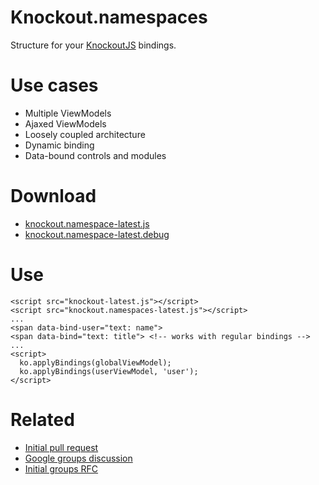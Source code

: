 # Knockout.namespaces
      
  Structure for your [KnockoutJS](http://knockoutjs.com) bindings.
  
# Use cases

  - Multiple ViewModels
  - Ajaxed ViewModels
  - Loosely coupled architecture
  - Dynamic binding
  - Data-bound controls and modules

# Download

  - [knockout.namespace-latest.js](https://github.com/hunterloftis/knockout.namespaces/blob/master/build/output/knockout.namespaces-latest.js)
  - [knockout.namespace-latest.debug](https://github.com/hunterloftis/knockout.namespaces/blob/master/build/output/knockout.namespaces-latest.debug.js)
  
# Use

    <script src="knockout-latest.js"></script>
    <script src="knockout.namespaces-latest.js"></script>
    ...
    <span data-bind-user="text: name">
    <span data-bind="text: title"> <!-- works with regular bindings -->
    ...
    <script>
      ko.applyBindings(globalViewModel);
      ko.applyBindings(userViewModel, 'user');
    </script>
    
# Related

  - [Initial pull request](https://github.com/SteveSanderson/knockout/pull/74)
  - [Google groups discussion](http://groups.google.com/group/knockoutjs/browse_thread/thread/a2a5489c1e4c40de)
  - [Initial groups RFC](http://groups.google.com/group/knockoutjs/browse_thread/thread/5f3802217f896d74/96b37601840a23be?lnk=gst&q=namespaces#96b37601840a23be)